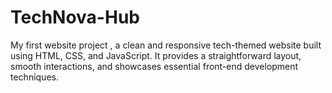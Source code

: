 # TechNova-Hub
My first website project , a clean and responsive tech-themed website built using HTML, CSS, and JavaScript. It provides a straightforward layout, smooth interactions, and showcases essential front-end development techniques. 
